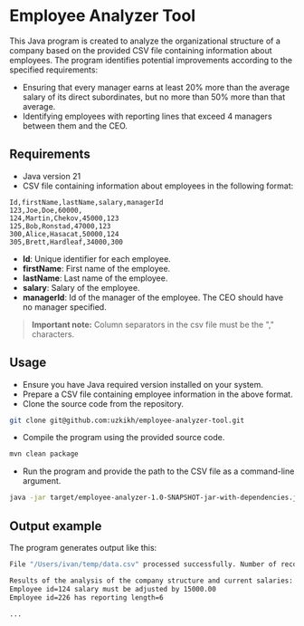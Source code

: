 # Employee Analyzer Tool

This Java program is created to analyze the organizational structure of a company based on the provided CSV file containing information about employees. The program identifies potential improvements according to the specified requirements:

- Ensuring that every manager earns at least 20% more than the average salary of its direct subordinates, but no more than 50% more than that average.
- Identifying employees with reporting lines that exceed 4 managers between them and the CEO.

## Requirements
- Java version 21
- CSV file containing information about employees in the following format:
```csv
Id,firstName,lastName,salary,managerId
123,Joe,Doe,60000,
124,Martin,Chekov,45000,123
125,Bob,Ronstad,47000,123
300,Alice,Hasacat,50000,124
305,Brett,Hardleaf,34000,300 
```
- **Id**: Unique identifier for each employee.
- **firstName**: First name of the employee.
- **lastName**: Last name of the employee.
- **salary**: Salary of the employee.
- **managerId**: Id of the manager of the employee. The CEO should have no manager specified.
> **Important note:** Column separators in the csv file must be the "," characters.


## Usage
- Ensure you have Java required version installed on your system.
- Prepare a CSV file containing employee information in the above format.
- Clone the source code from the repository.
```bash
git clone git@github.com:uzkikh/employee-analyzer-tool.git
```
- Compile the program using the provided source code.
```bash
mvn clean package
```
- Run the program and provide the path to the CSV file as a command-line argument.
```bash
java -jar target/employee-analyzer-1.0-SNAPSHOT-jar-with-dependencies.jar path-to-your-csv-source-file
```

## Output example
The program generates output like this:
```bash
File "/Users/ivan/temp/data.csv" processed successfully. Number of records in the file = 20

Results of the analysis of the company structure and current salaries:
Employee id=124 salary must be adjusted by 15000.00
Employee id=226 has reporting length=6

...
```